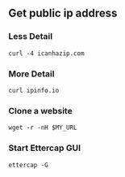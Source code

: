 ## Get public ip address
### Less Detail
```Shell
curl -4 icanhazip.com
```

### More Detail
```Shell
curl ipinfo.io
```

### Clone a website
```Shell
wget -r -nH $MY_URL
```

### Start Ettercap GUI
```Shell
ettercap -G
```